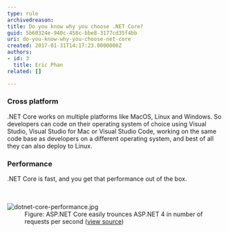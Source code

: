 ```yaml
---
type: rule
archivedreason: 
title: Do you know why you choose .NET Core?
guid: 5b60324e-940c-458c-bbe8-3177cd35f4bb
uri: do-you-know-why-you-choose-net-core
created: 2017-01-31T14:17:23.0000000Z
authors:
- id: 3
  title: Eric Phan
related: []

---
```



<h3 class="ssw15-rteElement-H3">Cross platform<br></h3>.NET Core works on multiple platforms like MacOS, Linux and Windows. So developers can code on their operating system of choice using Visual Studio, Visual Studio for Mac or Visual Studio Code, working on the same code base as developers on a different operating system, and best of all they can also deploy to Linux.<h3 class="ssw15-rteElement-H3">Performance<br></h3>.NET Core is fast, and you get that performance out of the box.<br>
<br><excerpt class='endintro'></excerpt><br>
<dl class="image"><dt>
   <img src="/PublishingImages/dotnet-core-performance.jpg" alt="dotnet-core-performance.jpg" />
</dt><dd>Figure&#58; ASP.NET Core easily trounces ASP.NET 4 in number of requests per second (<a href="https&#58;//www.ageofascent.com/2016/02/18/asp-net-core-exeeds-1-15-million-requests-12-6-gbps/" target="_blank">view source</a>)</dd></dl>​<br>


